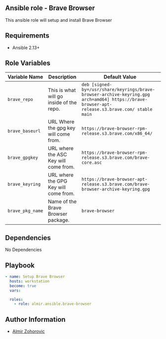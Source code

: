 ## Ansible role - Brave Browser

This ansible role will setup and install Brave Browser

## Requirements

- Ansible 2.13+

## Role Variables

| Variable Name         | Description                                                          | Default Value                                                       |
|-----------------------|----------------------------------------------------------------------|---------------------------------------------------------------------|
| `brave_repo`           | This is what will go inside of the repo. | `deb [signed-by=/usr/share/keyrings/brave-browser-archive-keyring.gpg arch=amd64] https://brave-browser-apt-release.s3.brave.com/ stable main` |
| `brave_baseurl`        | URL Where the gpg key will come from.    | `https://brave-browser-rpm-release.s3.brave.com/x86_64/` |
| `brave_gpgkey`         | URL where the ASC Key will come from.    | `https://brave-browser-rpm-release.s3.brave.com/brave-core.asc` |
| `brave_keyring`        | URL where the GPG Key will come from.    | `https://brave-browser-apt-release.s3.brave.com/brave-browser-archive-keyring.gpg` |
| `brave_pkg_name`       | Name of the Brave Browser package.       | `brave-browser` |

## Dependencies

No Dependencies

## Playbook

```yaml
- name: Setup Brave Browser
  hosts: workstation
  become: true
  vars:

  roles:
    - role: almir.ansible.brave-browser
```

## Author Information

-   [Almir Zohorovic](https://github.com/brcak-zmaj)